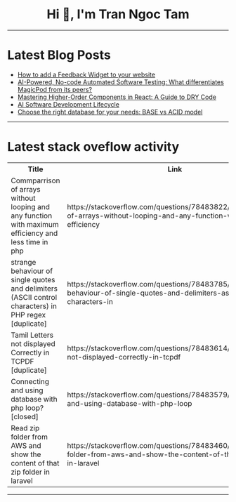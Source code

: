 <h1 align="center">Hi 👋, I'm Tran Ngoc Tam</h1>

---

# Latest Blog Posts 
<!-- BLOG-POST-LIST:START -->
- [How to add a Feedback Widget to your website](https://dev.to/nsmet/how-to-add-a-feedback-widget-to-your-website-149e)
- [AI-Powered, No-code Automated Software Testing: What differentiates MagicPod from its peers?](https://dev.to/kingkunte_/ai-powered-no-code-automated-software-testing-what-differentiates-magicpod-from-its-peers-3b7g)
- [Mastering Higher-Order Components in React: A Guide to DRY Code](https://dev.to/nikuwadaskar/mastering-higher-order-components-in-react-a-guide-to-dry-code-4bil)
- [AI Software Development Lifecycle](https://dev.to/loganmary689/ai-software-development-lifecycle-3hhn)
- [Choose the right database for your needs: BASE vs ACID model](https://dev.to/thectogeneral/choose-the-right-database-for-your-needs-base-vs-acid-model-n80)
<!-- BLOG-POST-LIST:END -->

---

# Latest stack oveflow activity
<table>
  <tr><th>Title</th><th>Link</th></tr>
  <!-- STACKOVERFLOW:START --><tr><td>Commparrison of arrays without looping and any function with maximum efficiency and less time in php</td><td>https://stackoverflow.com/questions/78483822/commparrison-of-arrays-without-looping-and-any-function-with-maximum-efficiency</td></tr><tr><td>strange behaviour of single quotes and delimiters &lpar;ASCII control characters&rpar; in PHP regex [duplicate]</td><td>https://stackoverflow.com/questions/78483785/strange-behaviour-of-single-quotes-and-delimiters-ascii-control-characters-in</td></tr><tr><td>Tamil Letters not displayed Correctly in TCPDF [duplicate]</td><td>https://stackoverflow.com/questions/78483614/tamil-letters-not-displayed-correctly-in-tcpdf</td></tr><tr><td>Connecting and using database with php loop? [closed]</td><td>https://stackoverflow.com/questions/78483579/connecting-and-using-database-with-php-loop</td></tr><tr><td>Read zip folder from AWS and show the content of that zip folder in laravel</td><td>https://stackoverflow.com/questions/78483460/read-zip-folder-from-aws-and-show-the-content-of-that-zip-folder-in-laravel</td></tr><!-- STACKOVERFLOW:END -->
</table>

---


